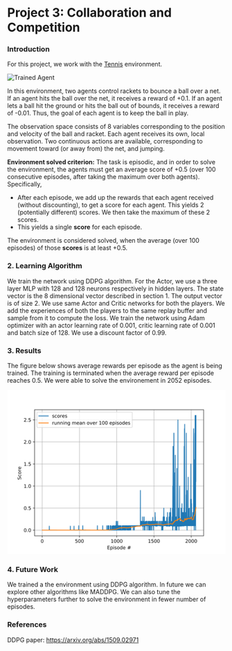 [//]: # (Image References)

[image1]: https://user-images.githubusercontent.com/10624937/42135623-e770e354-7d12-11e8-998d-29fc74429ca2.gif "Trained Agent"
[image2]: https://github.com/shashanktyagi/p3_collab-compet/blob/master/training_scores.png 

# Project 3: Collaboration and Competition

### Introduction

For this project, we work with the [Tennis](https://github.com/Unity-Technologies/ml-agents/blob/master/docs/Learning-Environment-Examples.md#tennis) environment.

![Trained Agent][image1]

In this environment, two agents control rackets to bounce a ball over a net. If an agent hits the ball over the net, it receives a reward of +0.1.  If an agent lets a ball hit the ground or hits the ball out of bounds, it receives a reward of -0.01.  Thus, the goal of each agent is to keep the ball in play.

The observation space consists of 8 variables corresponding to the position and velocity of the ball and racket. Each agent receives its own, local observation.  Two continuous actions are available, corresponding to movement toward (or away from) the net, and jumping. 

**Environment solved criterion:** The task is episodic, and in order to solve the environment, the agents must get an average score of +0.5 (over 100 consecutive episodes, after taking the maximum over both agents). Specifically,

- After each episode, we add up the rewards that each agent received (without discounting), to get a score for each agent. This yields 2 (potentially different) scores. We then take the maximum of these 2 scores.
- This yields a single **score** for each episode.

The environment is considered solved, when the average (over 100 episodes) of those **scores** is at least +0.5.

### 2. Learning Algorithm
We train the network using DDPG algorithm. For the Actor, we use a three layer MLP with 128 and 128 neurons respectively in hidden layers. The state vector is the 8 dimensional vector described in section 1. The output vector is of size 2. We use same Actor and Critic networks for both the players. We add the experiences of both the players to the same replay buffer and sample from it to compute the loss.
We train the network using Adam optimizer with an actor learning rate of 0.001, critic learning rate of 0.001 and batch size of 128. We use a discount factor of 0.99.

### 3. Results
The figure below shows average rewards per episode as the agent is being trained. The training is terminated when the average reward per episode reaches 0.5. We were able to solve the environement in 2052 episodes.

![Rewards per episode][image2]

### 4. Future Work
We trained a the environment using DDPG algorithm. In future we can explore other algorithms like MADDPG. We can also tune the hyperparameters further to solve the environment in fewer number of episodes. 


  
### References
DDPG paper: https://arxiv.org/abs/1509.02971
